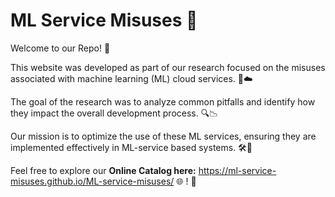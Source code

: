 # ML Service Misuses 🚀

Welcome to our Repo! 🎉

This website was developed as part of our research focused on the misuses associated with machine learning (ML) cloud services. 🧠☁️

The goal of the research was to analyze common pitfalls and identify how they impact the overall development process. 🔍📉

Our mission is to optimize the use of these ML services, ensuring they are implemented effectively in ML-service based systems. 🛠️🔧

Feel free to explore our **Online Catalog here:** https://ml-service-misuses.github.io/ML-service-misuses/ 🌐 ! 🌟
